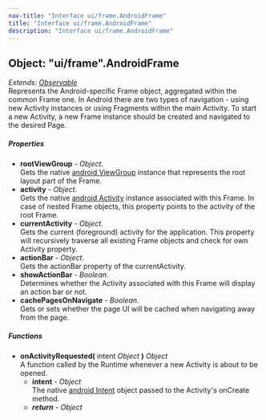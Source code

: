 ```yaml
---
nav-title: "Interface ui/frame.AndroidFrame"
title: "Interface ui/frame.AndroidFrame"
description: "Interface ui/frame.AndroidFrame"
---
```

## Object: "ui/frame".AndroidFrame  
_Extends:_ [_Observable_](../../data/observable/Observable.md)  
Represents the Android-specific Frame object, aggregated within the common Frame one.
In Android there are two types of navigation - using new Activity instances or using Fragments within the main Activity.
To start a new Activity, a new Frame instance should be created and navigated to the desired Page.

##### Properties
 - **rootViewGroup** - _Object_.    
  Gets the native [android ViewGroup](http://developer.android.com/reference/android/view/ViewGroup.html) instance that represents the root layout part of the Frame.
 - **activity** - _Object_.    
  Gets the native [android Activity](http://developer.android.com/reference/android/app/Activity.html) instance associated with this Frame. In case of nested Frame objects, this property points to the activity of the root Frame.
 - **currentActivity** - _Object_.    
  Gets the current (foreground) activity for the application. This property will recursively traverse all existing Frame objects and check for own Activity property.
 - **actionBar** - _Object_.    
  Gets the actionBar property of the currentActivity.
 - **showActionBar** - _Boolean_.    
  Determines whether the Activity associated with this Frame will display an action bar or not.
 - **cachePagesOnNavigate** - _Boolean_.    
  Gets or sets whether the page UI will be cached when navigating away from the page.

##### Functions
 - **onActivityRequested(** intent _Object_ **)** _Object_  
     A function called by the Runtime whenever a new Activity is about to be opened.
   - **intent** - _Object_  
     The native [android Intent](http://developer.android.com/reference/android/content/Intent.html) object passed to the Activity's onCreate method.
   - _**return**_ - _Object_